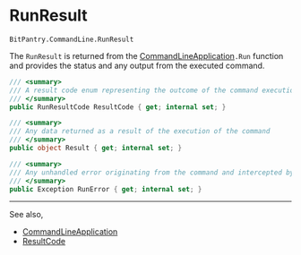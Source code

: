 # RunResult
```BitPantry.CommandLine.RunResult```

The ```RunResult``` is returned from the [CommandLineApplication](CommandLineApplication)```.Run``` function and provides the status and any  output from the executed command.

```cs
/// <summary>
/// A result code enum representing the outcome of the command execution
/// </summary>
public RunResultCode ResultCode { get; internal set; }

/// <summary>
/// Any data returned as a result of the execution of the command
/// </summary>
public object Result { get; internal set; }

/// <summary>
/// Any unhandled error originating from the command and intercepted by the command line application
/// </summary>
public Exception RunError { get; internal set; }
```

---
See also,

- [CommandLineApplication](CommandLineApplication.md)
- [ResultCode](ResultCode.md)